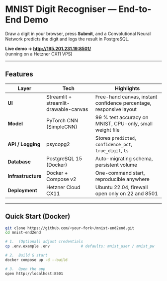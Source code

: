# MNIST Digit Recogniser — End-to-End Demo

Draw a digit in your browser, press **Submit**, and a Convolutional Neural Network predicts the digit and logs the result in PostgreSQL.

**Live demo → <http://195.201.231.19:8501/>**  
(running on a Hetzner CX11 VPS)

---

## Features

| Layer | Tech | Highlights |
|-------|------|------------|
| **UI** | Streamlit + streamlit-drawable-canvas | Free-hand canvas, instant confidence percentage, responsive layout |
| **Model** | PyTorch CNN (SimpleCNN) | 99 % test accuracy on MNIST, CPU-only, small weight file |
| **API / Logging** | psycopg2 | Stores `predicted`, `confidence_pct`, `true_digit`, `ts` |
| **Database** | PostgreSQL 15 (Docker) | Auto-migrating schema, persistent volume |
| **Infrastructure** | Docker + Compose v2 | One-command start, reproducible anywhere |
| **Deployment** | Hetzner Cloud CX11 | Ubuntu 22.04, firewall open only on 22 and 8501 |

---

## Quick Start (Docker)

```bash
git clone https://github.com/<your-fork>/mnist-end2end.git
cd mnist-end2end

# 1.  (Optional) adjust credentials
cp .env.example .env              # defaults: mnist_user / mnist_pw

# 2.  Build & start
docker compose up -d --build

# 3.  Open the app
open http://localhost:8501
